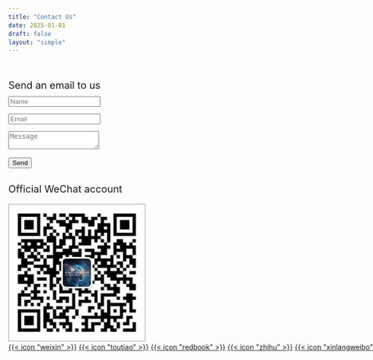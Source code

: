 ```yaml
---
title: "Contact Us"
date: 2025-01-01
draft: false
layout: "simple"
---
```


<div class="custom-contact-parent" style="margin-top: 50px;">
  <div class="custom-contact-child1">
  <div style="font-size: 20px; margin-top:30px; margin-bottom: 10px;" >Send an email to us</div>
  <script src="https://cdn.jsdelivr.net/npm/@emailjs/browser@4/dist/email.min.js"></script>
   <form class="custom-formcontact-container" id="contact-form">
       <input class="custom-formcontact-input" type="text" id="name" placeholder="Name" required><p>
       <input class="custom-formcontact-input" type="email" id="email" placeholder="Email" required><p>
       <textarea class="custom-formcontact-textarea" id="message" placeholder="Message" required></textarea><p>
       <button type="submit" class="custom-formcontact-button">Send</button>
   </form>
   <script>
       emailjs.init("vdP5Xufc7ya4tda5p"); // 替换为你的 Public Key
       document.getElementById('contact-form').addEventListener('submit', function(event) {
           event.preventDefault();
           const data = {
               name: document.getElementById("name").value,
               email: document.getElementById("email").value,
               message: document.getElementById("message").value,
           };
           console.log("Send data:", data); // 调试用
           emailjs.send("service_30kcso8", "template_0lan0r9", data) // 业务ID service 和模板ID template
               .then(() => alert('Sent successfully!'),
                    (error) => alert('Sending failed!' + error.text));
       });
   </script>
  </div>

  <div class="custom-contact-child2"></div>
  
  <div class="custom-contact-child3">
   <div style="font-size: 20px; margin-top:30px; margin-bottom: 10px;" >Official WeChat account</div>
   <img style="margin-top: 8px; width: 275px;" src="/images/weixin.jpg">
   
  <div style="margin-top:0px; white-space: nowrap;">
  <a href="#" class="custom-icon-ohulab">{{< icon "weixin" >}}</a>
  <a href="#" target="_blank" class="custom-icon-ohulab">{{< icon "toutiao" >}}</a>
  <a href="#" target="_blank" 
  class="custom-icon-ohulab">{{< icon "redbook" >}}</a>
  <a href="#" target="_blank" class="custom-icon-ohulab">{{< icon "zhihu" >}}</a>
  <a href="#" target="_blank" class="custom-icon-ohulab">{{< icon "xinlangweibo" >}}</a>
  <a href="mailto:ohulab.org@ohulab.org" target="_blank" class="custom-icon-ohulab">{{< icon "email" >}}</a>
  </div>
  
  </div>
</div>

